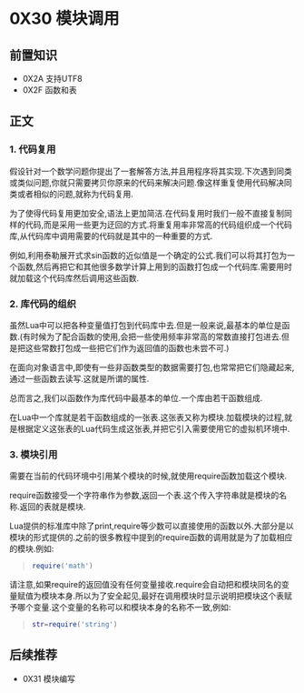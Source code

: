 # 0X30 模块调用

## 前置知识

* 0X2A 支持UTF8
* 0X2F 函数和表

## 正文

### 1. 代码复用

假设针对一个数学问题你提出了一套解答方法,并且用程序将其实现.下次遇到同类或类似问题,你就只需要拷贝你原来的代码来解决问题.像这样重复使用代码解决同类或者相似的问题,就称为代码复用.

为了使得代码复用更加安全,语法上更加简洁.在代码复用时我们一般不直接复制同样的代码,而是采用一些更为迂回的方式.将重复用率非常高的代码组织成一个代码库,从代码库中调用需要的代码就是其中的一种重要的方式.

例如,利用泰勒展开式求sin函数的近似值是一个确定的公式.我们可以将其打包为一个函数,然后再把它和其他很多数学计算上用到的函数打包成一个代码库.需要用时就加载这个代码库然后调用这些函数.

### 2. 库代码的组织

虽然Lua中可以把各种变量值打包到代码库中去.但是一般来说,最基本的单位是函数.(有时候为了配合函数的使用,会把一些使用频率非常高的常数直接打包进去.但是把这些常数打包成一些把它们作为返回值的函数也未尝不可.)

在面向对象语言中,即使有一些非函数类型的数据需要打包,也常常把它们隐藏起来,通过一些函数去读写.这就是所谓的属性.

总而言之,我们以函数作为库代码中最基本的单位.一个库由若干函数组成.

在Lua中一个库就是若干函数组成的一张表.这张表又称为模块.加载模块的过程,就是根据定义这张表的Lua代码生成这张表,并把它引入需要使用它的虚拟机环境中.

### 3. 模块引用

需要在当前的代码环境中引用某个模块的时候,就使用require函数加载这个模块.

require函数接受一个字符串作为参数,返回一个表.这个传入字符串就是模块的名称.返回的表就是模块.

Lua提供的标准库中除了print,require等少数可以直接使用的函数以外.大部分是以模块的形式提供的.之前的很多教程中提到的require函数的调用就是为了加载相应的模块.例如:

>```lua
>require('math')
>```

请注意,如果require的返回值没有任何变量接收.require会自动把和模块同名的变量赋值为模块本身.所以为了安全起见,最好在调用模块时显示说明把模块这个表赋予哪个变量.这个变量的名称可以和模块本身的名称不一致,例如:

>```lua
>str=require('string')
>```

## 后续推荐

* 0X31 模块编写
